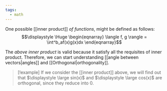 ```yaml
---
tags:
  - math
---
```

One possible [[inner product]] *of functions*, might be defined as follows:
$$\displaystyle \Huge \begin{eqnarray} 
\langle f, g \rangle = \int^b_af(x)g(x)dx
\end{eqnarray}$$

The *above inner product* is valid because it satisfy all the requisites of inner product. Therefore, we can start understanding [[angle between vectors|angles]] and [[Orthogonal|orthogonality]].

>[!example]
> If we consider the [[inner product]] above, we will find out that $\displaystyle \large sin(x)$ and $\displaystyle \large cos(x)$ are orthogonal, since they reduce into 0.
